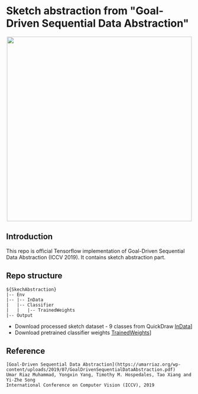 # Sketch abstraction from "Goal-Driven Sequential Data Abstraction"

<p align="center">
<img src="https://umarriaz.org/wp-content/uploads/2019/10/Preview-ICCV19.png" width="500">
</p>

## Introduction

This repo is official Tensorflow implementation of Goal-Driven Sequential Data Abstraction (ICCV 2019). It contains sketch abstraction part.

## Repo structure
```
${SkechAbstraction}
|-- Env
|-- |-- InData
|   |-- Classifier
|   |   |-- TrainedWeights
|-- Output
```
* Download processed sketch dataset - 9 classes from QuickDraw [InData](https://drive.google.com/file/d/1zEQTM3a8a9EOXXdpgRl9hB6574YgC3Xm/view?usp=sharing)]
* Download pretrained classifier weights [TrainedWeights](https://drive.google.com/drive/folders/1qULg2XieNYa_aI4pyK5YxX_4WPdHlNCc?usp=sharing)]

## Reference
```
[Goal-Driven Sequential Data Abstraction](https://umarriaz.org/wp-content/uploads/2019/07/GoalDrivenSequentialDataAbstraction.pdf)  
Umar Riaz Muhammad, Yongxin Yang, Timothy M. Hospedales, Tao Xiang and Yi-Zhe Song  
International Conference on Computer Vision (ICCV), 2019
```
